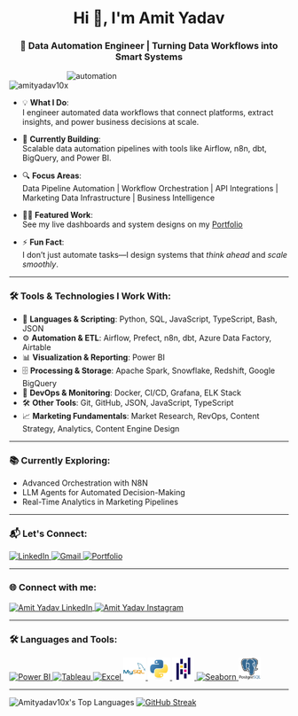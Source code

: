 <h1 align="center">Hi 👋, I'm Amit Yadav</h1>
<h3 align="center">🚀 Data Automation Engineer | Turning Data Workflows into Smart Systems</h3>

<img align="right" alt="automation" width="400" src="https://user-images.githubusercontent.com/98509698/205488812-96c222ed-cbb2-4c1d-b6c2-6bdc1a42e3da.gif">

<p align="left">
  <img src="https://komarev.com/ghpvc/?username=amityadav10x&label=Profile%20views&color=0e75b6&style=flat" alt="amityadav10x" />
</p>

- 💡 **What I Do**:  
  I engineer automated data workflows that connect platforms, extract insights, and power business decisions at scale.

- 🌱 **Currently Building**:  
  Scalable data automation pipelines with tools like Airflow, n8n, dbt, BigQuery, and Power BI.

- 🔍 **Focus Areas**:  
  Data Pipeline Automation | Workflow Orchestration | API Integrations | Marketing Data Infrastructure | Business Intelligence

- 👨‍💻 **Featured Work**:  
  See my live dashboards and system designs on my [Portfolio](https://amityadav10x.github.io/Portfolio_Website/index.html)

- ⚡ **Fun Fact**:  
  I don’t just automate tasks—I design systems that *think ahead* and *scale smoothly*.

---

<h3 align="left">🛠️ Tools & Technologies I Work With:</h3>

<ul>
  <li>🧠 <strong>Languages & Scripting</strong>: Python, SQL, JavaScript, TypeScript, Bash, JSON</li>
  <li>⚙️ <strong>Automation & ETL</strong>: Airflow, Prefect, n8n, dbt, Azure Data Factory, Airtable</li>
  <li>📊 <strong>Visualization & Reporting</strong>: Power BI</li>
  <li>🗄️ <strong>Processing & Storage</strong>: Apache Spark, Snowflake, Redshift, Google BigQuery</li>
  <li>🚀 <strong>DevOps & Monitoring</strong>: Docker, CI/CD, Grafana, ELK Stack</li>
  <li>🛠️ <strong>Other Tools</strong>: Git, GitHub, JSON, JavaScript, TypeScript</li>
  <li>📈 <strong>Marketing Fundamentals</strong>: Market Research, RevOps, Content Strategy, Analytics, Content Engine Design</li>
</ul>

---

<h3 align="left">📚 Currently Exploring:</h3>

<ul>
  <li>Advanced Orchestration with N8N</li>
  <li>LLM Agents for Automated Decision-Making</li>
  <li>Real-Time Analytics in Marketing Pipelines</li>
</ul>

---

<h3 align="left">📬 Let's Connect:</h3>

<p align="left">
  <a href="https://www.linkedin.com/in/amityadav10x" target="_blank">
    <img src="https://img.shields.io/badge/LinkedIn-blue?style=for-the-badge&logo=linkedin" alt="LinkedIn"/>
  </a>
  <a href="mailto:amityadav10x@gmail.com">
    <img src="https://img.shields.io/badge/Gmail-D14836?style=for-the-badge&logo=gmail&logoColor=white" alt="Gmail"/>
  </a>
  <a href="https://amityadav10x.github.io/Portfolio_Website/index.html" target="_blank">
    <img src="https://img.shields.io/badge/Portfolio-000000?style=for-the-badge&logo=github&logoColor=white" alt="Portfolio"/>
  </a>
</p>


---

<h3 align="left">🌐 Connect with me:</h3>
<p align="left">
  <a href="https://www.linkedin.com/in/amit-yadav-417bb5288" target="blank">
    <img align="center" src="https://raw.githubusercontent.com/rahuldkjain/github-profile-readme-generator/master/src/images/icons/Social/linked-in-alt.svg" alt="Amit Yadav LinkedIn" height="30" width="40" />
  </a>
  <a href="https://www.instagram.com/yaduvanshi_amit" target="blank">
    <img align="center" src="https://raw.githubusercontent.com/rahuldkjain/github-profile-readme-generator/master/src/images/icons/Social/instagram.svg" alt="Amit Yadav Instagram" height="30" width="40" />
  </a>
<!--   <a href="https://www.kaggle.com/amityadav10x" target="blank">
    <img align="center" src="https://upload.wikimedia.org/wikipedia/commons/8/8e/Kaggle_logo.png" alt="Amit Yadav Kaggle" height="30" width="40" />
  </a> -->
</p>

---

<h3 align="left">🛠️ Languages and Tools:</h3>
<p align="left">
  <a href="https://powerbi.microsoft.com/" target="_blank" rel="noreferrer">
    <img src="https://learn.microsoft.com/es-es/training/achievements/get-started-power-bi.svg" alt="Power BI" width="40" height="40">
  </a>
  <a href="https://www.tableau.com/" target="_blank" rel="noreferrer">
    <img src="https://user-images.githubusercontent.com/32903323/43256817-e40da78a-90c5-11e8-9c84-9471549a1259.png" alt="Tableau" width="40" height="40">
  </a>
  <a href="https://products.office.com/en/excel" target="_blank" rel="noreferrer">
    <img src="https://upload.wikimedia.org/wikipedia/commons/thumb/7/73/Microsoft_Excel_2013-2019_logo.svg/1024px-Microsoft_Excel_2013-2019_logo.svg.png" alt="Excel" width="40" height="40">
  </a>
  <a href="https://www.mysql.com/" target="_blank" rel="noreferrer">
    <img src="https://raw.githubusercontent.com/devicons/devicon/master/icons/mysql/mysql-original-wordmark.svg" alt="MySQL" width="40" height="40">
  </a>
  <a href="https://www.python.org" target="_blank" rel="noreferrer">
    <img src="https://raw.githubusercontent.com/devicons/devicon/master/icons/python/python-original.svg" alt="Python" width="40" height="40">
  </a>
  <a href="https://pandas.pydata.org/" target="_blank" rel="noreferrer">
    <img src="https://raw.githubusercontent.com/devicons/devicon/2ae2a900d2f041da66e950e4d48052658d850630/icons/pandas/pandas-original.svg" alt="Pandas" width="40" height="40">
  </a>
  <a href="https://seaborn.pydata.org/" target="_blank" rel="noreferrer">
    <img src="https://seaborn.pydata.org/_images/logo-mark-lightbg.svg" alt="Seaborn" width="40" height="40">
  </a>
  <a href="https://www.postgresql.org" target="_blank" rel="noreferrer">
    <img src="https://raw.githubusercontent.com/devicons/devicon/master/icons/postgresql/postgresql-original-wordmark.svg" alt="PostgreSQL" width="40" height="40">
  </a>
</p>

---
![Amityadav10x's Top Languages](https://github-readme-stats.vercel.app/api/top-langs/?username=Amityadav10x&theme=vue-dark&show_icons=true&hide_border=true&layout=compact)
<a href="https://git.io/streak-stats"><img src="https://git-hub-streak-stats.vercel.app?user=Amityadav10x&theme=highcontrast" alt="GitHub Streak" /></a>

